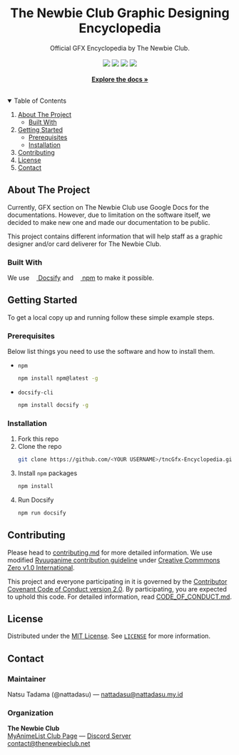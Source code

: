 <!--
**** THIS README IS GENERATED FROM 
**** https://github.com/othneildrew/Best-README-Template
**** UNDER MIT LICENSE
--->

<h1 align="center">The Newbie Club Graphic Designing Encyclopedia</h1>

<p align="center">
  Official GFX Encyclopedia by The Newbie Club.
  <br />
  <br />
  <a href="https://myanimelist.net/clubs.php?cid=70668"><img src="https://img.shields.io/badge/Join-MyAnimeList%20Club-blue?style=for-the-badge&logo=myanimelist"></a>
  <a href="https://discord.gg/Q6H6Gf7"><img src="https://img.shields.io/badge/Discord-Q6H6Gf7-white?style=for-the-badge&logo=discord&color=5865F2&logoColor=white"></a>
  <a href="https://github.com/nattadasu/tncGfx-Encyclopedia/issues"><img src="https://img.shields.io/badge/Issue-GitHub-black?style=for-the-badge&logo=github"></a>
  <a href="code_of_conduct.md"><img src="https://img.shields.io/endpoint?style=for-the-badge&url=https%3A%2F%2Fraw.githubusercontent.com%2Fnattadasu%2FtncGfx-Encyclopedia%2FinnerDocumentation%2Fconfig%2Fcc.shield.json"></a>
  <br/>
  <br />
  <a href="https://gfx.thenewbieclub.net"><strong>Explore the docs »</strong></a>
  
</p><br>

<!-- TABLE OF CONTENTS -->
<details open="open">
  <summary>Table of Contents</summary>
  <ol>
    <li>
      <a href="#about-the-project">About The Project</a>
      <ul>
        <li><a href="#built-with">Built With</a></li>
      </ul>
    </li>
    <li>
      <a href="#getting-started">Getting Started</a>
      <ul>
        <li><a href="#prerequisites">Prerequisites</a></li>
        <li><a href="#installation">Installation</a></li>
      </ul>
    </li>
    <li><a href="#contributing">Contributing</a></li>
    <li><a href="#license">License</a></li>
    <li><a href="#contact">Contact</a></li>
  </ol>
</details>

<!-- ABOUT THE PROJECT -->
## About The Project

Currently, GFX section on The Newbie Club use Google Docs for the documentations. However, due to limitation on the software itself, we decided to make new one and made our documentation to be public.

This project contains different information that will help staff as a graphic designer and/or card deliverer for The Newbie Club.

### Built With

We use [<img src="https://docsify.js.org/_media/icon.svg" height="12"> Docsify](https://docsify.js.org) and [<img src="https://upload.wikimedia.org/wikipedia/commons/d/db/Npm-logo.svg" height="12"> npm](https://npmjs.com) to make it possible.

<!-- GETTING STARTED -->
## Getting Started

To get a local copy up and running follow these simple example steps.

### Prerequisites

Below list things you need to use the software and how to install them.

* `npm`
  ```sh
  npm install npm@latest -g
  ```
* `docsify-cli`
  ```sh
  npm install docsify -g
  ```

### Installation

1. Fork this repo
2. Clone the repo
   ```sh
   git clone https://github.com/<YOUR USERNAME>/tncGfx-Encyclopedia.git
   ```
3. Install `npm` packages
   ```sh
   npm install
   ```
4. Run Docsify
   ```sh
   npm run docsify
   ```

<!-- CONTRIBUTING -->
## Contributing

Please head to [contributing.md](contributing.md) for more detailed information. We use modified [Ryuuganime contribution guideline](https://github.com/ryuuganime/contributing) under [Creative Commmons Zero v1.0 International](https://github.com/ryuuganime/contributing/blob/main/LICENSE).

This project and everyone participating in it is governed by the [Contributor Covenant Code of Conduct version 2.0][conduct]. By participating, you are expected to uphold this code. For detailed information, read [CODE_OF_CONDUCT.md][conduct].

<!-- LICENSE -->
## License

Distributed under the [MIT License][license]. See [`LICENSE`][license] for more information.

<!-- CONTACT -->
## Contact

### Maintainer

Natsu Tadama (@nattadasu) — nattadasu@nattadasu.my.id

### Organization

**The Newbie Club**<br>
[MyAnimeList Club Page][malClub] — [Discord Server][discord]<br>
contact@thenewbieclub.net

<!-- MARKDOWN LINKS & IMAGES -->
<!-- https://www.markdownguide.org/basic-syntax/#reference-style-links -->
[malClub]: https://myanimelist.net/clubs.php?cid=70668
[discord]: https://discord.gg/Q6H6Gf7
[conduct]: CODE_OF_CONDUCT.md
[license]: LICENSE
